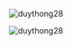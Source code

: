 <div align="center"> 
 <p><img align="center" src="https://github-readme-stats.vercel.app/api?username=duythong28&theme==light&hide_border=false&include_all_commits=false&count_private=false" alt="duythong28" /></p>
 <p><img align="center" src="https://github-readme-stats.vercel.app/api/top-langs?username=duythong28&show_icons=true&locale=en&layout=compact" alt="duythong28" /></p>
</div>







